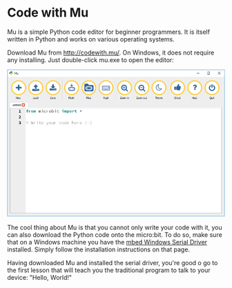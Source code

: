 # Code with Mu

Mu is a simple Python code editor for beginner programmers. It is itself written in Python and works on various operating systems.

Download Mu from http://codewith.mu/. On Windows, it does not require any installing. Just double-click mu.exe to open the editor:

![Image of Mu](https://github.com/mcusuperuser/microbit/blob/master/Lesson_01/mu.png)

The cool thing about Mu is that you cannot only write your code with it, you can also download the Python code onto the micro:bit. To do so, make sure that on a Windows machine you have the [mbed Windows Serial Driver](https://developer.mbed.org/handbook/Windows-serial-configuration) installed. Simply follow the installation instructions on that page.

Having downloaded Mu and installed the serial driver, you're good o go to the first lesson that will teach you the traditional program to talk to your device: "Hello, World!"